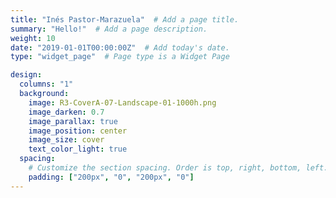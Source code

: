```yaml
---
title: "Inés Pastor-Marazuela"  # Add a page title.
summary: "Hello!"  # Add a page description.
weight: 10
date: "2019-01-01T00:00:00Z"  # Add today's date.
type: "widget_page"  # Page type is a Widget Page

design:
  columns: "1"
  background:
    image: R3-CoverA-07-Landscape-01-1000h.png
    image_darken: 0.7
    image_parallax: true
    image_position: center
    image_size: cover
    text_color_light: true
  spacing:
    # Customize the section spacing. Order is top, right, bottom, left.
    padding: ["200px", "0", "200px", "0"]
---
```

